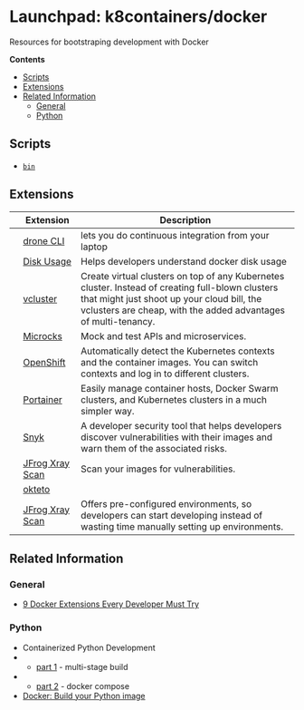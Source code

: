 # Launchpad: k8containers/docker
Resources for bootstraping development with Docker

**Contents**
<!-- vscode-markdown-toc -->
* [Scripts](#Scripts)
* [Extensions](#Extensions)
* [Related Information](#RelatedInformation)
	* [General](#General)
	* [Python](#Python)

<!-- vscode-markdown-toc-config
	numbering=false
	autoSave=true
	/vscode-markdown-toc-config -->
<!-- /vscode-markdown-toc -->

## <a name='Scripts'></a>Scripts
  * [`bin`](bin/README.md)


## <a name='Extensions'></a>Extensions
|   | **Extension** | **Description** |
| - | ------------- | --------------- | 
|   | [drone CLI](https://hub.docker.com/extensions/drone/drone-ci-docker-extension) | lets you do continuous integration from your laptop |
|   | [Disk Usage](https://hub.docker.com/extensions/docker/disk-usage-extension) | Helps developers understand docker disk usage | 
|   | [vcluster](https://hub.docker.com/extensions/loftsh/vcluster-dd-extension) | Create virtual clusters on top of any Kubernetes cluster. Instead of creating full-blown clusters that might just shoot up your cloud bill, the vclusters are cheap, with the added advantages of multi-tenancy. |
|   | [Microcks](https://hub.docker.com/extensions/microcks/microcks-docker-desktop-extension) | Mock and test APIs and microservices. |
|   | [OpenShift](https://hub.docker.com/extensions/redhatdeveloper/openshift-dd-ext) | Automatically detect the Kubernetes contexts and the container images. You can switch contexts and log in to different clusters.|
|   | [Portainer](https://hub.docker.com/extensions/portainer/portainer-docker-extension) | Easily manage container hosts, Docker Swarm clusters, and Kubernetes clusters in a much simpler way. |
|   | [Snyk](https://hub.docker.com/r/snyk/snyk-docker-desktop-extension) | A developer security tool that helps developers discover vulnerabilities with their images and warn them of the associated risks. | 
|   | [JFrog Xray Scan](https://github.com/jfrog/jfrog-docker-desktop-extension) | Scan your images for vulnerabilities. | 
|   | [okteto](https://hub.docker.com/extensions/okteto/docker-desktop-extension) | | 
|   | [JFrog Xray Scan]() | Offers pre-configured environments, so developers can start developing instead of wasting time manually setting up environments. | 

## <a name='RelatedInformation'></a>Related Information
### <a name='General'></a>General 
  * [9 Docker Extensions Every Developer Must Try]()

### <a name='Python'></a>Python
  * Containerized Python Development 
  *   * [part 1](https://www.docker.com/blog/containerized-python-development-part-1/) - multi-stage build
  *   * [part 2](https://www.docker.com/blog/containerized-python-development-part-2/) - docker compose
  * [Docker: Build your Python image](https://docs.docker.com/language/python/build-images/)